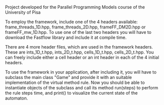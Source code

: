 Project developed for the Parallel Programming Models course of the University of Pisa

To employ the framework, include one of the 4 headers available: frame_threads_1D.hpp, frame_threads_2D.hpp, frameFF_DM2D.hpp or frameFF_mw_1D.hpp. To use one of the last two headers you will have to download the Fastflow library and include it at compile time.

There are 4 more header files, which are used in the framework headers. These are ints_1D_t.hpp, ints_2D_t.hpp, cells_1D_t.hpp, cells_2D_t.hpp. You can freely include either a cell header or an int header in each of the 4 initial headers. 

To use the framework in your application, after including it, you will have to subclass the main class "Game" and provide it with an suitable implementation of the virtual method rule. Now you should be able to instantiate objects of the subclass and call its method run(steps) to perform the rule steps time, and print() to visualize the current state of the automaton.
